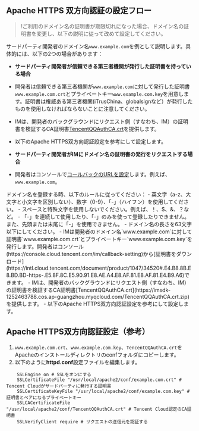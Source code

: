 ## Apache HTTPS 双方向認証の設定フロー
>!ご利用のドメイン名の証明書が期限切れになった場合、ドメイン名の証明書を変更し、以下の説明に従って改めて設定してください。

サードパーティ開発者のドメイン名`www.example.com`を例として説明します。具体的には、以下の2つの場合があります：

- **サードパーティ開発者が信頼できる第三者機関が発行した証明書を持っている場合**
 - 開発者は信頼できる第三者機関が`www.example.com`に対して発行した証明書`www.example.com.crt`とプライベートキー`www.example.com.key`を用意します。証明書は権威ある第三者機関(iTrusChina、globalsignなど）が発行したものを使用しなければならないことに注意してください。
 - IMは、開発者のバックグラウンドにリクエスト側（すなわち、IM）の証明書を検証するCA証明書[TencentQQAuthCA.crt](https://imsdk-1252463788.cos.ap-guangzhou.myqcloud.com/TencentQQAuthCA.crt.zip)を提供します。
 - 以下のApache HTTPS双方向認証設定を参考にして設定します。

- **サードパーティ開発者がIMにドメイン名の証明書の発行をリクエストする場合**
 - 開発者はコンソールで[コールバックのURLを設定](https://intl.cloud.tencent.com/document/product/1047/34520)します。例えば、`www.example.com`。
 <dx-alert infotype="notice" title="">
  ドメイン名を登録する時、以下のルールに従ってください：
- 英文字（a-z、大文字と小文字を区別しない）、数字（0-9）、「-」（ハイフン）を使用してください。
- スペースと特殊文字を使用しないでください。例えば、！、$、&、？など。
- 「-」を連続して使用したり、「-」のみを使って登録したりできません。また、先頭または末尾に「-」を使用できません。
- ドメイン名の長さを63文字以下にしてください。
</dx-alert>
 - IMは開発者のドメイン名`www.example.com`に対して証明書`www.example.com.crt`とプライベートキー`www.example.com.key`を発行します。開発者はコンソール(https://console.cloud.tencent.com/im/callback-setting)から[証明書をダウンロード](https://intl.cloud.tencent.com/document/product/1047/34520#.E4.B8.8B.E8.BD.BD-https-.E5.8F.8C.E5.90.91.E8.AE.A4.E8.AF.81.E8.AF.81.E4.B9.A6)できます。
 - IMは、開発者のバックグラウンドにリクエスト側（すなわち、IM）の証明書を検証するCA証明書[TencentQQAuthCA.crt](https://imsdk-1252463788.cos.ap-guangzhou.myqcloud.com/TencentQQAuthCA.crt.zip)を提供します。
 - 以下のApache HTTPS双方向認証設定を参考にして設定します。

## Apache HTTPS双方向認証設定（参考）

1. `www.example.com.crt`、`www.example.com.key`、`TencentQQAuthCA.crt`をApacheのインストールディレクトリのconfフォルダにコピーします。
2. 以下のように**httpd.conf**設定ファイルを編集します。
```
	SSLEngine on # SSLをオンにする
	SSLCertificateFile "/usr/local/apache2/conf/example.com.crt" #  Tencent Cloudがサードパーティに発行する証明書
	SSLCertificateKeyFile "/usr/local/apache2/conf/example.com.key" # 証明書とペアになるプライベートキー
	SSLCACertificateFile  "/usr/local/apache2/conf/TencentQQAuthCA.crt" # Tencent Cloud認定のCA証明書
	SSLVerifyClient require # リクエストの送信元を認証する
```
